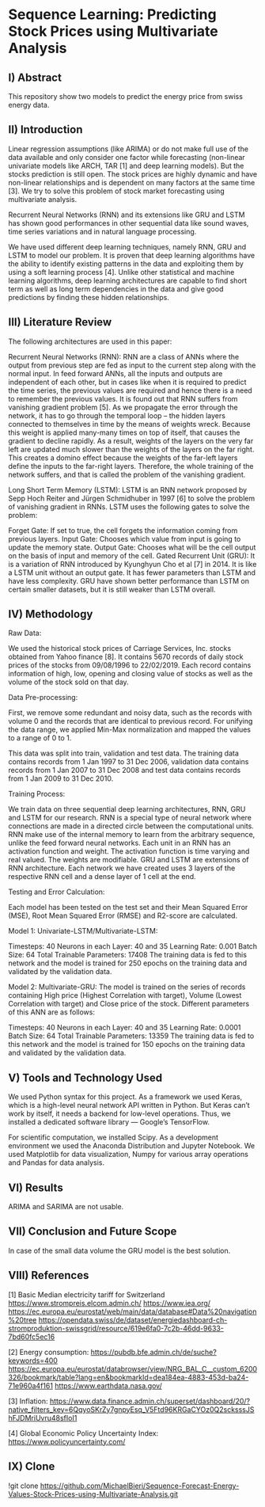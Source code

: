 # Sequence Learning: Predicting Stock Prices using Multivariate Analysis
## I) Abstract
This repository show two models to predict the energy price from swiss energy data.

## II) Introduction
Linear regression assumptions (like ARIMA) or do not make full use of the data available and only consider one factor while forecasting (non-linear univariate models like ARCH, TAR [1] and deep learning models). But the stocks prediction is still open. The stock prices are highly dynamic and have non-linear relationships and is dependent on many factors at the same time [3]. We try to solve this problem of stock market forecasting using multivariate analysis.

Recurrent Neural Networks (RNN) and its extensions like GRU and LSTM has shown good performances in other sequential data like sound waves, time series variations and in natural language processing.

We have used different deep learning techniques, namely RNN, GRU and LSTM to model our problem. It is proven that deep learning algorithms have the ability to identify existing patterns in the data and exploiting them by using a soft learning process [4]. Unlike other statistical and machine learning algorithms, deep learning architectures are capable to find short term as well as long term dependencies in the data and give good predictions by finding these hidden relationships.

## III) Literature Review
The following architectures are used in this paper:

Recurrent Neural Networks (RNN): RNN are a class of ANNs where the output from previous step are fed as input to the current step along with the normal input. In feed forward ANNs, all the inputs and outputs are independent of each other, but in cases like when it is required to predict the time series, the previous values are required and hence there is a need to remember the previous values. It is found out that RNN suffers from vanishing gradient problem [5]. As we propagate the error through the network, it has to go through the temporal loop – the hidden layers connected to themselves in time by the means of weights wreck. Because this weight is applied many-many times on top of itself, that causes the gradient to decline rapidly. As a result, weights of the layers on the very far left are updated much slower than the weights of the layers on the far right. This creates a domino effect because the weights of the far-left layers define the inputs to the far-right layers. Therefore, the whole training of the network suffers, and that is called the problem of the vanishing gradient.

Long Short Term Memory (LSTM): LSTM is an RNN network proposed by Sepp Hoch Reiter and Jürgen Schmidhuber in 1997 [6] to solve the problem of vanishing gradient in RNNs. LSTM uses the following gates to solve the problem:

Forget Gate: If set to true, the cell forgets the information coming from previous layers.
Input Gate: Chooses which value from input is going to update the memory state.
Output Gate: Chooses what will be the cell output on the basis of input and memory of the cell.
Gated Recurrent Unit (GRU): It is a variation of RNN introduced by Kyunghyun Cho et al [7] in 2014. It is like a LSTM unit without an output gate. It has fewer parameters than LSTM and have less complexity. GRU have shown better performance than LSTM on certain smaller datasets, but it is still weaker than LSTM overall.

## IV) Methodology
Raw Data:

We used the historical stock prices of Carriage Services, Inc. stocks obtained from Yahoo finance [8]. It contains 5670 records of daily stock prices of the stocks from 09/08/1996 to 22/02/2019. Each record contains information of high, low, opening and closing value of stocks as well as the volume of the stock sold on that day.

Data Pre-processing:

First, we remove some redundant and noisy data, such as the records with volume 0 and the records that are identical to previous record. For unifying the data range, we applied Min-Max normalization and mapped the values to a range of 0 to 1.

This data was split into train, validation and test data. The training data contains records from 1 Jan 1997 to 31 Dec 2006, validation data contains records from 1 Jan 2007 to 31 Dec 2008 and test data contains records from 1 Jan 2009 to 31 Dec 2010.

Training Process:

We train data on three sequential deep learning architectures, RNN, GRU and LSTM for our research. RNN is a special type of neural network where connections are made in a directed circle between the computational units. RNN make use of the internal memory to learn from the arbitrary sequence, unlike the feed forward neural networks. Each unit in an RNN has an activation function and weight. The activation function is time varying and real valued. The weights are modifiable. GRU and LSTM are extensions of RNN architecture. Each network we have created uses 3 layers of the respective RNN cell and a dense layer of 1 cell at the end.

Testing and Error Calculation:

Each model has been tested on the test set and their Mean Squared Error (MSE), Root Mean Squared Error (RMSE) and R2-score are calculated.

Model 1: Univariate-LSTM/Multivariate-LSTM:

Timesteps: 40
Neurons in each Layer: 40 and 35
Learning Rate: 0.001
Batch Size: 64
Total Trainable Parameters: 17408
The training data is fed to this network and the model is trained for 250 epochs on the training data and validated by the validation data.

Model 2: Multivariate-GRU:
The model is trained on the series of records containing High price (Highest Correlation with target), Volume (Lowest Correlation with target) and Close price of the stock. Different parameters of this ANN are as follows:

Timesteps: 40
Neurons in each Layer: 40 and 35
Learning Rate: 0.0001
Batch Size: 64
Total Trainable Parameters: 13359
The training data is fed to this network and the model is trained for 150 epochs on the training data and validated by the validation data.

## V) Tools and Technology Used
We used Python syntax for this project. As a framework we used Keras, which is a high-level neural network API written in Python. But Keras can’t work by itself, it needs a backend for low-level operations. Thus, we installed a dedicated software library — Google’s TensorFlow.

For scientific computation, we installed Scipy. As a development environment we used the Anaconda Distribution and Jupyter Notebook. We used Matplotlib for data visualization, Numpy for various array operations and Pandas for data analysis.

## VI) Results
ARIMA and SARIMA are not usable.

## VII) Conclusion and Future Scope
In case of the small data volume the GRU model is the best solution.

## VIII) References
[1] Basic Median electricity tariff for Switzerland
https://www.strompreis.elcom.admin.ch/
https://www.iea.org/
https://ec.europa.eu/eurostat/web/main/data/database#Data%20navigation%20tree
https://opendata.swiss/de/dataset/energiedashboard-ch-stromproduktion-swissgrid/resource/619e6fa0-7c2b-46dd-9633-7bd60fc5ec16

[2] Energy consumption:
https://pubdb.bfe.admin.ch/de/suche?keywords=400
https://ec.europa.eu/eurostat/databrowser/view/NRG_BAL_C__custom_6200326/bookmark/table?lang=en&bookmarkId=dea184ea-4883-453d-ba24-71e960a4f161
https://www.earthdata.nasa.gov/

[3] Inflation:
https://www.data.finance.admin.ch/superset/dashboard/20/?native_filters_key=6QqyoSKrZy7gnpyEsq_V5Ftd96KRGaCYOz0Q2scksssJShFJDMriUvru48sfIoI1

[4] Global Economic Policy Uncertainty Index:
https://www.policyuncertainty.com/

## IX) Clone
!git clone https://github.com/MichaelBieri/Sequence-Forecast-Energy-Values-Stock-Prices-using-Multivariate-Analysis.git
